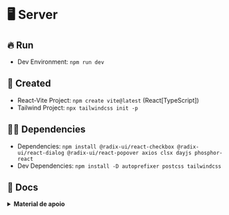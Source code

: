 # :desktop_computer: Server

## :fire: Run

- Dev Environment: `npm run dev`

## :baby: Created

- React-Vite Project: `npm create vite@latest` (React[TypeScript])
- Tailwind Project: `npx tailwindcss init -p`

## :ok_man: Dependencies

- Dependencies: `npm install @radix-ui/react-checkbox @radix-ui/react-dialog @radix-ui/react-popover axios clsx dayjs phosphor-react`
- Dev Dependencies: `npm install -D autoprefixer postcss tailwindcss`

## :page_facing_up: Docs

<details>
<summary><b>Material de apoio</b></summary>

### :scroll: Documentações oficiais

- **Documentação:**
  - Vite: `https://vitejs.dev/`
  - Radix: `https://www.radix-ui.com/`

<details>